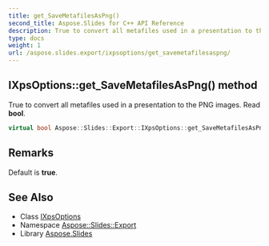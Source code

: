 ```yaml
---
title: get_SaveMetafilesAsPng()
second_title: Aspose.Slides for C++ API Reference
description: True to convert all metafiles used in a presentation to the PNG images. Read bool.
type: docs
weight: 1
url: /aspose.slides.export/ixpsoptions/get_savemetafilesaspng/
---
```

## IXpsOptions::get_SaveMetafilesAsPng() method


True to convert all metafiles used in a presentation to the PNG images. Read **bool**.

```cpp
virtual bool Aspose::Slides::Export::IXpsOptions::get_SaveMetafilesAsPng()=0
```

## Remarks


Default is **true**. 
## See Also

* Class [IXpsOptions](../)
* Namespace [Aspose::Slides::Export](../../)
* Library [Aspose.Slides](../../../)